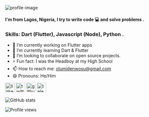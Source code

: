 

![profile-image](https://i.ibb.co/6Z8WqXd/Screenshot-153.png)

#### I'm from Lagos, Nigeria, I try to write code 💻 and solve problems .


### Skills: Dart (Flutter), Javascript (Node), Python .

- 🔭 I’m currently working on Flutter apps
- 🌱 I’m currently learning Dart & Flutter
- 👯 I’m looking to collaborate on open source projects.
- ⚡ Fun fact: I was the Headboy at my High School
- 📫 How to reach me: [olumidenwosu@gmail.com](mailto:olumidenwosu@gmail.com)
- 😄 Pronouns: He/Him

[<img src='https://cdn.jsdelivr.net/npm/simple-icons@3.0.1/icons/linkedin.svg' alt='linkedin' height='30'>](https://www.linkedin.com/in/nwosu-olumide-b7941318b/) [<img src='https://cdn.jsdelivr.net/npm/simple-icons@3.0.1/icons/twitter.svg' alt='twitter' height='30'>](https://twitter.com/olumidenwosu) [<img src='https://cdn.jsdelivr.net/npm/simple-icons@3.0.1/icons/github.svg' alt='github' height='30'>](https://github.com/olumidayy) [<img src='https://cdn.jsdelivr.net/npm/simple-icons@3.0.1/icons/telegram.svg' alt='telegram' height='30'>](https://t.me/olumidayy)

![GitHub stats](https://github-readme-stats.vercel.app/api?username=olumidayy&show_icons=true)

![Profile views](https://gpvc.arturio.dev/olumidayy)

<!--
- 🔭 I’m currently working on ...
- 🌱 I’m currently learning ...
- 👯 I’m looking to collaborate on ...
- 🤔 I’m looking for help with ...
- 💬 Ask me about ...
- 📫 How to reach me: ...
- ⚡ Fun fact: ...
-->
